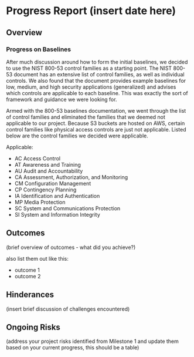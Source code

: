 # Progress Report (insert date here)
## Overview
### Progress on Baselines
After much discussion around how to form the initial baselines, we decided to use the NIST 800-53 control families as a starting point. The NIST 800-53 document has an extensive list of control families, as well as individual controls. We also found that the document provides example baselines for low, medium, and high security applications (generalized) and advises which controls are applicable to each baseline. This was exactly the sort of framework and guidance we were looking for. 

Armed with the 800-53 baselines documentation, we went through the list of control families and eliminated the families that we deemed not applicable to our project. Because S3 buckets are hosted on AWS, certain control families like physical access controls are just not applicable. Listed below are the control families we decided were applicable. 

Applicable: 
- AC Access Control
- AT Awareness and Training
- AU Audit and Accountability
- CA Assessment, Authorization, and Monitoring
- CM Configuration Management
- CP Contingency Planning
- IA Identification and Authentication
- MP Media Protection
- SC System and Communications Protection
- SI System and Information Integrity

## Outcomes
(brief overview of outcomes - what did you achieve?)

also list them out like this:
* outcome 1
* outcome 2

## Hinderances
(insert brief discussion of challenges encountered)

## Ongoing Risks
(address your project risks identified from Milestone 1 and update them based on your current progress, this should be a table)


